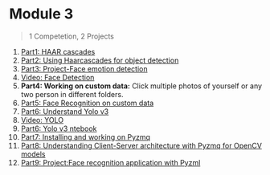 # Module 3

> 1 Competetion, 2 Projects 

1. [Part1: HAAR cascades](Object-Detection-using-Haar-Cascades.md)
2. [Part2: Using Haarcascades for object detection](https://github.com/Learn-Write-Repeat/Open-contributions/blob/master/Rakshith_OpenCV_ObjectDetection.ipynb)
3. [Part3: Project-Face emotion detection](https://github.com/Learn-Write-Repeat/cv/tree/main/Face%20Expression%20Recognition/Kshitij)
4. [Video: Face Detection](https://youtu.be/9s-pXE4BwXc)
5. **Part4: Working on custom data:** Click multiple photos of yourself or any two person in different folders.
6. [Part5: Face Recognition on custom data](https://datascienceplus.com/face-recognition-with-opencv/)
7. [Part6: Understand Yolo v3](https://github.com/Learn-Write-Repeat/Open-contributions/blob/master/Aditya_Mahimkar_OpenCV/Aditya_OpenCV_Yolov3.md)
8. [Video: YOLO](https://youtu.be/IFFpQwVgzN4)
9. [Part6: Yolo v3 ntebook](https://github.com/Learn-Write-Repeat/Open-contributions/blob/master/Aditya_Mahimkar_OpenCV/Aditya_OpenCV_Yolov3.ipynb)
10. [Part7: Installing and working on Pyzmq](https://github.com/Learn-Write-Repeat/Open-contributions/blob/master/Akshay_Python_PyZMQ.md)
11. [Part8: Understanding Client-Server architecture with Pyzmq for OpenCV models](https://github.com/Learn-Write-Repeat/Open-contributions/blob/master/Anshuman_OpenCV/FaceDetection_PyZMQ/Face_Eye_Lip_Detection_with_pyZMQ.md)
12. [Part9: Project:Face recognition application with Pyzml](Part9-P6.md)
